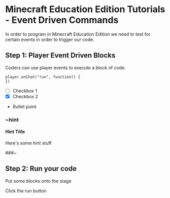 # Minecraft Education Edition Tutorials - Event Driven Commands

In order to program in Minecraft Education Edition we need to test for certain events in order to trigger our code.

## Step 1: Player Event Driven Blocks

Coders can use player events to execute a block of code.

```block
player.onChat("run", function() {
})
```

* [ ] Checkbox 1
* [x] Checkbox 2

* Bullet point


### ~hint

#### Hint Title
Here's some hint stuff

###~

## Step 2: Run your code
Put some blocks onto the stage


Click the run button

